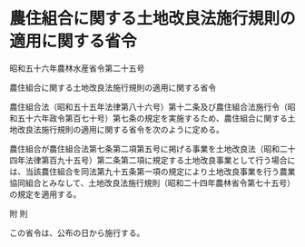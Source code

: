 # 農住組合に関する土地改良法施行規則の適用に関する省令

昭和五十六年農林水産省令第二十五号

農住組合に関する土地改良法施行規則の適用に関する省令

農住組合法（昭和五十五年法律第八十六号）第十二条及び農住組合法施行令（昭和五十六年政令第百七十号）第七条の規定を実施するため、農住組合に関する土地改良法施行規則の適用に関する省令を次のように定める。

農住組合が農住組合法第七条第二項第五号に掲げる事業を土地改良法（昭和二十四年法律第百九十五号）第二条第二項に規定する土地改良事業として行う場合には、当該農住組合を同法第九十五条第一項の規定により土地改良事業を行う農業協同組合とみなして、土地改良法施行規則（昭和二十四年農林省令第七十五号）の規定を適用する。

附 則

この省令は、公布の日から施行する。
